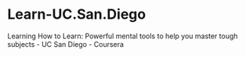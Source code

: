 # Learn-UC.San.Diego
Learning How to Learn: Powerful mental tools to help you master tough subjects - UC San Diego - Coursera
